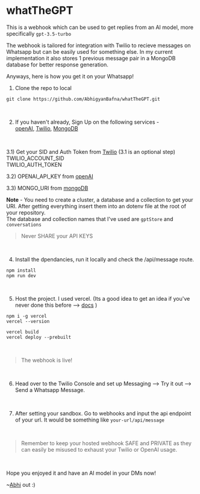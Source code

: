 # whatTheGPT

This is a webhook which can be used to get replies from an AI model, more specifically `gpt-3.5-turbo`

The webhook is tailored for integration with Twilio to recieve messages on Whatsapp but can be easily used for something else. In my current implementation it also stores 1 previous message pair in a MongoDB database for better response generation.

Anyways, here is how you get it on your Whatsapp!</b>

1) Clone the repo to local
```
git clone https://github.com/AbhigyanBafna/whatTheGPT.git
```
<br>

2) If you haven't already, Sign Up on the following services -<br>
[openAI](https://platform.openai.com/), 
[Twilio](https://www.twilio.com/login),
[MongoDB](https://account.mongodb.com/account/register?signedOut=true) <br>
<br>

3.1) Get your SID and Auth Token from [Twilio](https://console.twilio.com/us1/account/keys-credentials/api-keys) (3.1 is an optional step)<br> 
TWILIO_ACCOUNT_SID <br>
TWILIO_AUTH_TOKEN <br> 

3.2) OPENAI_API_KEY from [openAI](https://platform.openai.com/account/api-keys) <br>

3.3) MONGO_URI from [mongoDB](https://cloud.mongodb.com/) <br>

<b>Note</b> - You need to create a cluster, a database and a collection to get your URI. After getting everything insert them into an dotenv file at the root of your repository. <br>
The database and collection names that I've used are `gptStore` and `conversations`



>Never SHARE your API KEYS

<br>

4) Install the dpendancies, run it locally and check the /api/message route.
```
npm install
npm run dev
```
<br>

5) Host the project. I used vercel. (Its a good idea to get an idea if you've never done this before --> [docs](https://vercel.com/docs/cli/deploy) )
```
npm i -g vercel
vercel --version
```
```
vercel build
vercel deploy --prebuilt
```
<br>

> The webhook is live!
<br>

6) Head over to the Twilio Console and set up Messaging --> Try it out --> Send a Whatsapp Message. <br>
<br>

7) After setting your sandbox. Go to webhooks and input the api endpoint of your url. It would be something like `your-url/api/message`
<br>

> Remember to keep your hosted webhook SAFE and PRIVATE as they can easily be misused to exhaust your Twilio or OpenAI usage.
<br>

Hope you enjoyed it and have an AI model in your DMs now! <br>

~[Abhi](https://twitter.com/Abhigyan_Bafna) out :)

